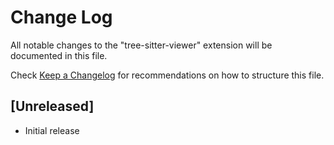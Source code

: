 # Change Log

All notable changes to the "tree-sitter-viewer" extension will be documented in this file.

Check [Keep a Changelog](http://keepachangelog.com/) for recommendations on how to structure this file.

## [Unreleased]

- Initial release